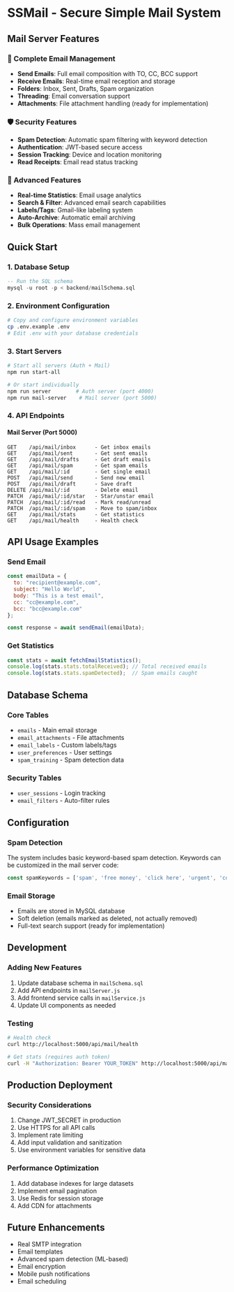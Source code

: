 # SSMail - Secure Simple Mail System

## Mail Server Features

### 📧 Complete Email Management
- **Send Emails**: Full email composition with TO, CC, BCC support
- **Receive Emails**: Real-time email reception and storage
- **Folders**: Inbox, Sent, Drafts, Spam organization
- **Threading**: Email conversation support
- **Attachments**: File attachment handling (ready for implementation)

### 🛡️ Security Features
- **Spam Detection**: Automatic spam filtering with keyword detection
- **Authentication**: JWT-based secure access
- **Session Tracking**: Device and location monitoring
- **Read Receipts**: Email read status tracking

### 🎯 Advanced Features
- **Real-time Statistics**: Email usage analytics
- **Search & Filter**: Advanced email search capabilities
- **Labels/Tags**: Gmail-like labeling system
- **Auto-Archive**: Automatic email archiving
- **Bulk Operations**: Mass email management

## Quick Start

### 1. Database Setup
```sql
-- Run the SQL schema
mysql -u root -p < backend/mailSchema.sql
```

### 2. Environment Configuration
```bash
# Copy and configure environment variables
cp .env.example .env
# Edit .env with your database credentials
```

### 3. Start Servers
```bash
# Start all servers (Auth + Mail)
npm run start-all

# Or start individually
npm run server        # Auth server (port 4000)
npm run mail-server    # Mail server (port 5000)
```

### 4. API Endpoints

#### Mail Server (Port 5000)
```
GET    /api/mail/inbox      - Get inbox emails
GET    /api/mail/sent       - Get sent emails
GET    /api/mail/drafts     - Get draft emails
GET    /api/mail/spam       - Get spam emails
GET    /api/mail/:id        - Get single email
POST   /api/mail/send       - Send new email
POST   /api/mail/draft      - Save draft
DELETE /api/mail/:id        - Delete email
PATCH  /api/mail/:id/star   - Star/unstar email
PATCH  /api/mail/:id/read   - Mark read/unread
PATCH  /api/mail/:id/spam   - Move to spam/inbox
GET    /api/mail/stats      - Get statistics
GET    /api/mail/health     - Health check
```

## API Usage Examples

### Send Email
```javascript
const emailData = {
  to: "recipient@example.com",
  subject: "Hello World",
  body: "This is a test email",
  cc: "cc@example.com",
  bcc: "bcc@example.com"
};

const response = await sendEmail(emailData);
```

### Get Statistics
```javascript
const stats = await fetchEmailStatistics();
console.log(stats.stats.totalReceived); // Total received emails
console.log(stats.stats.spamDetected);  // Spam emails caught
```

## Database Schema

### Core Tables
- `emails` - Main email storage
- `email_attachments` - File attachments
- `email_labels` - Custom labels/tags
- `user_preferences` - User settings
- `spam_training` - Spam detection data

### Security Tables
- `user_sessions` - Login tracking
- `email_filters` - Auto-filter rules

## Configuration

### Spam Detection
The system includes basic keyword-based spam detection. Keywords can be customized in the mail server code:

```javascript
const spamKeywords = ['spam', 'free money', 'click here', 'urgent', 'congratulations'];
```

### Email Storage
- Emails are stored in MySQL database
- Soft deletion (emails marked as deleted, not actually removed)
- Full-text search support (ready for implementation)

## Development

### Adding New Features
1. Update database schema in `mailSchema.sql`
2. Add API endpoints in `mailServer.js`
3. Add frontend service calls in `mailService.js`
4. Update UI components as needed

### Testing
```bash
# Health check
curl http://localhost:5000/api/mail/health

# Get stats (requires auth token)
curl -H "Authorization: Bearer YOUR_TOKEN" http://localhost:5000/api/mail/stats
```

## Production Deployment

### Security Considerations
1. Change JWT_SECRET in production
2. Use HTTPS for all API calls
3. Implement rate limiting
4. Add input validation and sanitization
5. Use environment variables for sensitive data

### Performance Optimization
1. Add database indexes for large datasets
2. Implement email pagination
3. Use Redis for session storage
4. Add CDN for attachments

## Future Enhancements
- Real SMTP integration
- Email templates
- Advanced spam detection (ML-based)
- Email encryption
- Mobile push notifications
- Email scheduling
